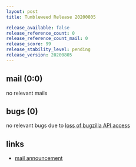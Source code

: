 ```yaml
---
layout: post
title: Tumbleweed Release 20200805

release_available: false
release_reference_count: 0
release_reference_count_mail: 0
release_score: 99
release_stability_level: pending
release_version: 20200805
---
```


## mail (0:0)

no relevant mails

## bugs (0)

<!--more-->

no relevant bugs due to [loss of bugzilla API access](https://bugzilla.opensuse.org/show_bug.cgi?id=1157722)



## links

- [mail announcement](https://lists.opensuse.org/opensuse-factory/2020-08/msg00064.html)
